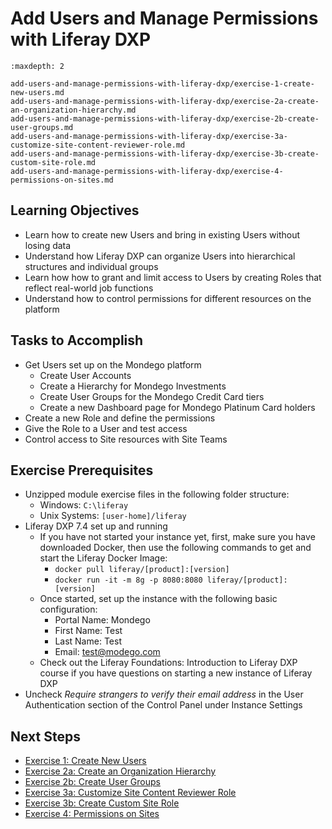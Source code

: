 # Add Users and Manage Permissions with Liferay DXP

```{toctree}
:maxdepth: 2

add-users-and-manage-permissions-with-liferay-dxp/exercise-1-create-new-users.md
add-users-and-manage-permissions-with-liferay-dxp/exercise-2a-create-an-organization-hierarchy.md
add-users-and-manage-permissions-with-liferay-dxp/exercise-2b-create-user-groups.md
add-users-and-manage-permissions-with-liferay-dxp/exercise-3a-customize-site-content-reviewer-role.md
add-users-and-manage-permissions-with-liferay-dxp/exercise-3b-create-custom-site-role.md
add-users-and-manage-permissions-with-liferay-dxp/exercise-4-permissions-on-sites.md
```

## Learning Objectives

* Learn how to create new Users and bring in existing Users without losing data
* Understand how Liferay DXP can organize Users into hierarchical structures and individual groups
* Learn how how to grant and limit access to Users by creating Roles that reflect real-world job functions 
* Understand how to control permissions for different resources on the platform

## Tasks to Accomplish

* Get Users set up on the Mondego platform
    * Create User Accounts
    * Create a Hierarchy for Mondego Investments
    * Create User Groups for the Mondego Credit Card tiers
    * Create a new Dashboard page for Mondego Platinum Card holders
* Create a new Role and define the permissions
* Give the Role to a User and test access
* Control access to Site resources with Site Teams

## Exercise Prerequisites

* Unzipped module exercise files in the following folder structure:
	- Windows: `C:\liferay`
	- Unix Systems: `[user-home]/liferay`
* Liferay DXP 7.4 set up and running
    - If you have not started your instance yet, first, make sure you have downloaded Docker, then use the following commands to get and start the Liferay Docker Image: 
        * `docker pull liferay/[product]:[version]`
        * `docker run -it -m 8g -p 8080:8080 liferay/[product]:[version]`
    - Once started, set up the instance with the following basic configuration:
        * Portal Name: Mondego
        * First Name: Test
        * Last Name: Test
        * Email: test@modego.com
    - Check out the Liferay Foundations: Introduction to Liferay DXP course if you have questions on starting a new instance of Liferay DXP
* Uncheck _Require strangers to verify their email address_ in the User Authentication section of the Control Panel under Instance Settings

## Next Steps

* [Exercise 1: Create New Users](./add-users-and-manage-permissions-with-liferay-dxp/exercise-1-create-new-users.md) 
* [Exercise 2a: Create an Organization Hierarchy](./add-users-and-manage-permissions-with-liferay-dxp/exercise-2a-create-an-organization-hierarchy.md) 
* [Exercise 2b: Create User Groups](./add-users-and-manage-permissions-with-liferay-dxp/exercise-2b-create-user-groups.md) 
* [Exercise 3a: Customize Site Content Reviewer Role](./add-users-and-manage-permissions-with-liferay-dxp/exercise-3a-customize-site-content-reviewer-role.md) 
* [Exercise 3b: Create Custom Site Role](./add-users-and-manage-permissions-with-liferay-dxp/exercise-3b-create-custom-site-role.md) 
* [Exercise 4: Permissions on Sites](./add-users-and-manage-permissions-with-liferay-dxp/exercise-4-permissions-on-sites.md) 